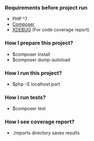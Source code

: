 ### Requirements before project run
* PHP ^7
* [Composer](https://getcomposer.org/)
* [XDEBUG](https://xdebug.org/) (For code coverage report)

### How I prepare this project?
* $composer install
* $composer dump-autoload

### How I run this project?
* $php -S localhost:port

### How I run tests?
* $composer test

### How I see coverage report?
* ./reports directory saves results

